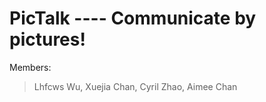 PicTalk ---- Communicate by pictures!
========

Members: 
> Lhfcws Wu, Xuejia Chan, Cyril Zhao, Aimee Chan



